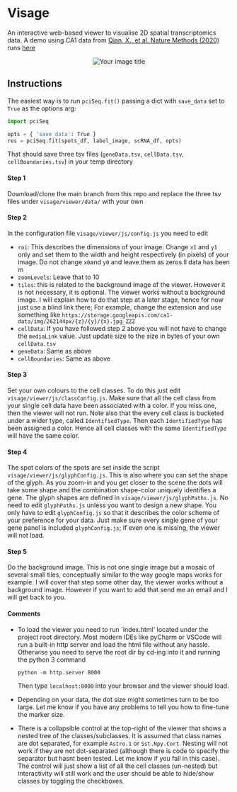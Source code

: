 # Visage
An interactive web-based viewer to visualise 2D spatial transcriptomics data. A demo using 
CA1 data from [Qian, X., et al. Nature Methods (2020)](https://www.nature.com/articles/s41592-019-0631-4) runs
 [here](https://acycliq.github.io/visage/)
<p align="center">
    <img src="viewer/assets/screencast_resized.gif" alt="Your image title"/>
</p>

## Instructions
The easiest way is to run `pciSeq.fit()` passing a dict with `save_data` set to `True` as the options arg:
```python
import pciSeq

opts = { 'save_data': True }
res = pciSeq.fit(spots_df, label_image, scRNA_df, opts)
```
That should save three tsv files (`geneData.tsv`, `cellData.tsv`, `cellBoundaries.tsv`) in your temp directory

#### Step 1
Download/clone the main branch from this repo and replace the three tsv files under `visage/viewer/data/` with your own

#### Step 2
In the configuration file `visage/viewer/js/config.js` you need to edit
* `roi`: This describes the dimensions of your image. Change `x1` and `y1` only and set them to the width and height 
respectively (in pixels) of your image. 
Do not change `x0`and `y0` and leave them as zeros.ll data has been m
* `zoomLevels`: Leave that to 10
* `tiles`: this is related to the background image of the viewer. However it is not necessary, it is optional. The viewer 
works without a background image. I will explain how to do that step at a later stage, hence for now just use a blind link there; 
For example, change the extension and use something like `https://storage.googleapis.com/ca1-data/img/262144px/{z}/{y}/{x}.jpg_ZZZ`
 * `cellData`: If you have followed step 2 above you will not have to change the `mediaLink` value. Just update size to the size in bytes of 
 your own `cellData.tsv`
 * `geneData`: Same as above
 * `cellBoundaries`: Same as above
 
#### Step 3
Set your own colours to the cell classes. To do this just edit `visage/viewer/js/classConfig.js`. Make sure that 
all the cell class from your single cell data have been associated with a color. If you miss one, then the 
viewer will not run. 
Note also that the every cell class is bucketed under a wider type, called `IdentifiedType`. Then each `IdentifiedType` has been 
assigned a color. Hence all cell classes with the same `IdentifiedType` will have the same color.

#### Step 4
The spot colors of the spots are set inside the script `visage/viewer/js/glyphConfig.js`. This is also where you can set the shape of the glyph.
As you zoom-in and you get closer to the scene the dots will take some shape and the combination shape-color uniquely identifies a gene. 
The glyph shapes are defined in `visage/viewer/js/glyphPaths.js`. No need to edit `glyphPaths.js` unless you want to design a new shape. 
You only have to edit `glyphConfig.js` so that it describes the color scheme of your preference for your data. Just make sure every single 
gene of your gene panel is included `glyphConfig.js`; If even one is missing, the viewer will not load.

#### Step 5
Do the background image. This is not one single image but a mosaic of several small tiles, conceptually similar to the way google maps works for example. 
I will cover that step some other day, the viewer works without a background image. However if you want to add that send me an email and I will get back to you.

#### Comments
* To load the viewer you need to run `index.html' located under the project root directory. Most modern IDEs like pyCharm or VSCode will run
a built-in http server and load the html file without any hassle. Otherwise you need to serve the root dir by cd-ing into it and running the python 3 command

   `python -m http.server 8000`
   
   Then type `localhost:8000` into your browser and the viewer should load.

* Depending on your data, the dot size might sometimes turn to be too large. Let me know if you have any problems to tell you how to fine-tune the marker size.

* There is a collapsible control at the top-right of the viewer that shows a nested tree of the classes/subclasses. It is assumed that class names 
are dot separated, for example `Astro.1` or `Sst.Npy.Cort`. Nesting will not work if they are not dot-separated (although there is code to specify the separator but hasnt been tested. 
Let me know if you fall in this case). The control will just show a list of all the cell classes (un-nested)
but interactivity will still work and the user should be able to hide/show classes by toggling the checkboxes.